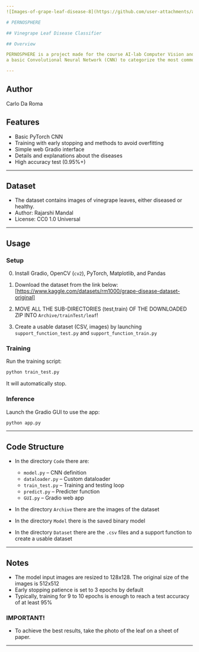 ```yaml
---
![Images-of-grape-leaf-disease-8](https://github.com/user-attachments/assets/a62a4678-6f8e-4459-9c24-c7082ef100e0)

# PERNOSPHERE

## Vinegrape Leaf Disease Classifier

## Overview

PERNOSPHERE is a project made for the course AI-lab Computer Vision and NLP 2024/25. In this project, I implemented
a basic Convolutional Neural Network (CNN) to categorize the most common diseases in vinegrape plants.

---
```


## Author

Carlo Da Roma

## Features

* Basic PyTorch CNN
* Training with early stopping and methods to avoid overfitting
* Simple web Gradio interface
* Details and explanations about the diseases
* High accuracy test (0.95%+)
---

## Dataset

* The dataset contains images of vinegrape leaves, either diseased or healthy.
* Author: Rajarshi Mandal
* License: CC0 1.0 Universal

---

## Usage

### Setup

0. Install Gradio, OpenCV (`cv2`), PyTorch, Matplotlib, and Pandas

1. Download the dataset from the link below:
   [https://www.kaggle.com/datasets/rm1000/grape-disease-dataset-original]

2. MOVE ALL THE SUB-DIRECTORIES (test,train) OF THE DOWNLOADED ZIP INTO `Archive/trainTest/leaf`!

3. Create a usable dataset (CSV, images) by launching `support_function_test.py` and `support_function_train.py`

### Training

Run the training script:

```bash
python train_test.py
```

It will automatically stop.

### Inference

Launch the Gradio GUI to use the app:

```bash
python app.py
```

---

## Code Structure

* In the directory `Code` there are:

  * `model.py` – CNN definition
  * `dataloader.py` – Custom dataloader
  * `train_test.py` – Training and testing loop
  * `predict.py` – Predicter function
  * `GUI.py` – Gradio web app

* In the directory `Archive` there are the images of the dataset

* In the directory `Model` there is the saved binary model

* In the directory `Dataset` there are the `.csv` files and a support function to create a usable dataset

---

## Notes

* The model input images are resized to 128x128. The original size of the images is 512x512
* Early stopping patience is set to 3 epochs by default
* Typically, training for 9 to 10 epochs is enough to reach a test accuracy of at least 95%

### IMPORTANT!

* To achieve the best results, take the photo of the leaf on a sheet of paper.

---
